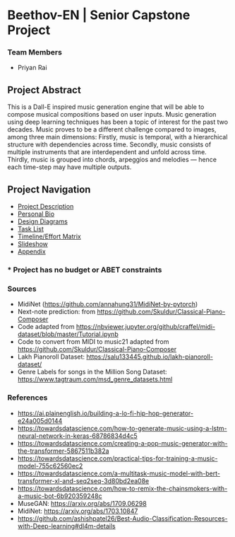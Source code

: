 # Beethov-EN | Senior Capstone Project

### Team Members
- Priyan Rai


## Project Abstract
This is a Dall-E inspired music generation engine that will be able to compose musical compositions based on user inputs. Music generation using deep learning techniques has been a topic of interest for the past two decades. Music proves to be a different challenge compared to images, among three main dimensions: Firstly, music is temporal, with a hierarchical structure with dependencies across time. Secondly, music consists of multiple instruments that are interdependent and unfold across time. Thirdly, music is grouped into chords, arpeggios and melodies — hence each time-step may have multiple outputs.

## Project Navigation
- [Project Description](README.md)
- [Personal Bio](Homework_Submissions/Professional_Bio_PriyanRai.md)
- [Design Diagrams](Homework_Submissions/Design_Diagrams)
- [Task List](Homework_Submissions/Task_List.md)
- [Timeline/Effort Matrix](Homework_Submissions/Timeline_Effort.md)
- [Slideshow](https://docs.google.com/presentation/d/1PnDS7-w-HhcedK-apJhREPlPv2TgKBws/edit?usp=sharing&ouid=108564022775341956840&rtpof=true&sd=true)
- [Appendix](Homework_Submissions/Task_List.md)

### * Project has no budget or ABET constraints

### Sources
- MidiNet (https://github.com/annahung31/MidiNet-by-pytorch)
- Next-note prediction: from https://github.com/Skuldur/Classical-Piano-Composer
- Code adapted from https://nbviewer.jupyter.org/github/craffel/midi-dataset/blob/master/Tutorial.ipynb
- Code to convert from MIDI to music21 adapted from https://github.com/Skuldur/Classical-Piano-Composer
- Lakh Pianoroll Dataset: https://salu133445.github.io/lakh-pianoroll-dataset/
- Genre Labels for songs in the Million Song Dataset: https://www.tagtraum.com/msd_genre_datasets.html

### References
- https://ai.plainenglish.io/building-a-lo-fi-hip-hop-generator-e24a005d0144
- https://towardsdatascience.com/how-to-generate-music-using-a-lstm-neural-network-in-keras-68786834d4c5
- https://towardsdatascience.com/creating-a-pop-music-generator-with-the-transformer-5867511b382a
- https://towardsdatascience.com/practical-tips-for-training-a-music-model-755c62560ec2
- https://towardsdatascience.com/a-multitask-music-model-with-bert-transformer-xl-and-seq2seq-3d80bd2ea08e
- https://towardsdatascience.com/how-to-remix-the-chainsmokers-with-a-music-bot-6b920359248c
- MuseGAN: https://arxiv.org/abs/1709.06298
- MidiNet: https://arxiv.org/abs/1703.10847
- https://github.com/ashishpatel26/Best-Audio-Classification-Resources-with-Deep-learning#dl4m-details
